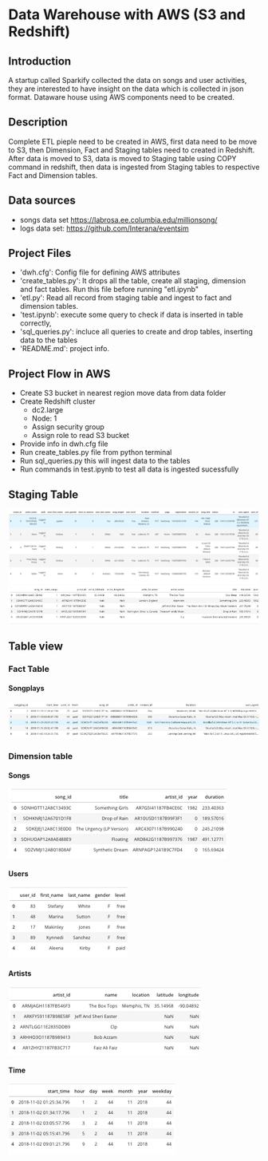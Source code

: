 # Data Warehouse with AWS (S3 and Redshift)
## Introduction 

A startup called Sparkify collected the data on songs and user activities, they are interested to have insight on the data which is collected in json format. Dataware house using AWS components need to be created.


## Description 
Complete ETL pieple need to be created in AWS, first data need to be move to S3, then Dimension, Fact and Staging tables need to created in Redshift. After data is moved to S3, data is moved to Staging table using COPY command in redshift, then data is ingested from Staging tables to respective Fact and Dimension tables.

## Data sources
- songs data set <https://labrosa.ee.columbia.edu/millionsong/>
- logs data set: <https://github.com/Interana/eventsim>

## Project Files

- 'dwh.cfg': Config file for defining AWS attributes
- 'create_tables.py': It drops all the table, create all staging, dimension and fact tables. Run this file before running "etl.ipynb"
- 'etl.py': Read all record from staging table and ingest to fact and dimension tables.
- 'test.ipynb': execute some query to check if data is inserted in table correctly, 
- 'sql_queries.py': incluce all queries to create and drop tables, inserting data to the tables
- 'README.md': project info.

## Project Flow in AWS
- Create S3 bucket in nearest region move data from data folder
- Create Redshift cluster
    - dc2.large
    - Node: 1
    - Assign security group
    - Assign role to read S3 bucket
- Provide info in dwh.cfg file
- Run create_tables.py file from python terminal
- Run sql_queries.py this will ingest data to the tables
- Run commands in test.ipynb to test all data is ingested sucessfully


## Staging Table    
![Staging table ](staging_events.png)
![Staging table ](staging_songs.png)

## Table view
### Fact Table
#### Songplays
![Facts table ](songplays.png)
### Dimension table
#### Songs
![songs table](songs.png)
#### Users
![users table](users.png)
#### Artists
![artists table](artists.png)
#### Time
![time table](time.png)

